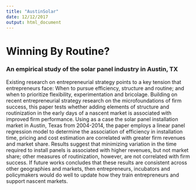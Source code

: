 ```yaml
---
title: "AustinSolar"
date: 12/12/2017
output: html_document
---
```


# Winning By Routine? 
### An empirical study of the solar panel industry in Austin, TX

Existing research on entrepreneurial strategy points to a key tension that entrepreneurs face: When to pursue efficiency, structure and routine; and when to prioritize flexibility, experimentation and bricolage. Building on recent entrepreneurial strategy research on the microfoundations of firm success, this paper tests whether adding elements of structure and routinization in the early days of a nascent market is associated with improved firm performance. Using as a case the solar panel installation market in Austin, Texas from 2004-2014, the paper employs a linear panel regression model to determine the association of efficiency in installation time, pricing and cost estimation are correlated with greater firm revenues and market share. Results suggest that minimizing variation in the time required to install panels is associated with higher revenues, but not market share; other measures of routinization, however, are not correlated with firm success. If future works concludes that these results are consistent across other geographies and markets, then entrepreneurs, incubators and policymakers would do well to update how they train entrepreneurs and support nascent markets. 